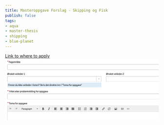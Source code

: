 ```yaml
---
title: Masteroppgave Forslag - Skipping og Fisk
publish: false
tags: 
- aqua 
- master-thesis 
- shipping 
- blue-planet 
---
```


[Link to where to apply](https://uis.service-now.com/stud?id=stud_ct_guide&sys_id=96094ad21b6a0110393bba63164bcb28)
![](attachments/Pasted%20image%2020221103130918.png)